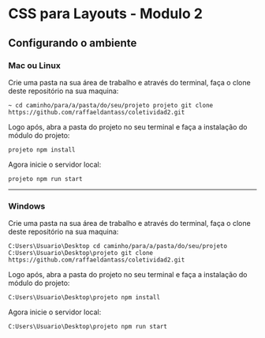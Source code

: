 # CSS para Layouts - Modulo 2

## Configurando o ambiente

### Mac ou Linux

Crie uma pasta na sua área de trabalho e através do terminal, faça o clone deste repositório na sua maquina: 

`
 ~ cd caminho/para/a/pasta/do/seu/projeto
 projeto git clone https://github.com/raffaeldantass/coletividad2.git
`

Logo após, abra a pasta do projeto no seu terminal e faça a instalação do módulo do projeto: 

`
  projeto npm install
`

Agora inicie o servidor local: 

`
  projeto npm run start
`
<hr>

### Windows

Crie uma pasta na sua área de trabalho e através do terminal, faça o clone deste repositório na sua maquina: 

`
 C:Users\Usuario\Desktop cd caminho/para/a/pasta/do/seu/projeto
 C:Users\Usuario\Desktop\projeto git clone https://github.com/raffaeldantass/coletividad2.git
`

Logo após, abra a pasta do projeto no seu terminal e faça a instalação do módulo do projeto: 

`
 C:Users\Usuario\Desktop\projeto npm install
`

Agora inicie o servidor local: 

`
 C:Users\Usuario\Desktop\projeto npm run start
`
